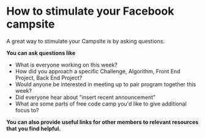 # How to stimulate your Facebook campsite

A great way to stimulate your Campsite is by asking questions.

**You can ask questions like**

- What is everyone working on this week?
- How did you approach a specific Challenge, Algorithm, Front End Project, Back End Project?
- Would anyone be interested in meeting up to pair program together this week?
- Did everyone hear about "insert recent announcement"
- What are some parts of free code camp you'd like to give additional focus to?

**You can also provide useful links for other members to relevant resources that you find helpful.**
